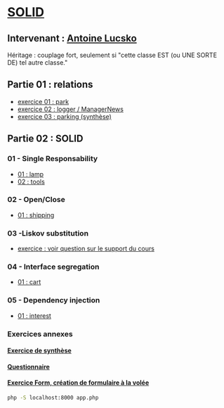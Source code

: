 # [SOLID](https://github.com/Antoine07/SOLID/tree/main/SOLID_PHP/SUPPORTS)
## Intervenant : [Antoine Lucsko](https://github.com/Antoine07/)

Héritage : couplage fort, seulement si "cette classe EST (ou UNE SORTE DE) tel autre classe."

## Partie 01 : relations
* [exercice 01 : park](./01-relations/park)
* [exercice 02 : logger / ManagerNews](./01-relations/logger)
* [exercice 03 : parking (synthèse)](./01-relations/parking)

## Partie 02 : SOLID
### 01 - Single Responsability
* [01 : lamp](./02-SOLID/01-S-ingle-responsability/exercices/lamp)
* [02 : tools](./02-SOLID/01-S-ingle-responsability/exercices/tools)

### 02 - Open/Close
* [01 : shipping](./02-SOLID/02-O-pen-close/exercices/shipping)

### 03 -Liskov substitution
* [exercice : voir question sur le support du cours](https://github.com/Antoine07/SOLID/blob/main/SOLID_PHP/SUPPORTS/Part2_solid/part1_solid.md#questions-danalyse)
### 04 - Interface segregation
* [01 : cart](./02-SOLID/04-I-nterface-segregation/exercices/cart)
### 05 - Dependency injection
* [01 : interest](./02-SOLID/05-D-ependency-injection/exercices/interest)

### Exercices annexes
#### [Exercice de synthèse](./02-SOLID/exercice-synthese)
#### [Questionnaire](./02-SOLID/questionnaire.md)
#### [Exercice Form, création de formulaire à la volée](./02-SOLID/form)
```bash
php -S localhost:8000 app.php
```